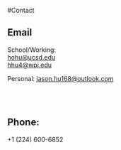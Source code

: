 #Contact

## Email

School/Working:
<br>
[hohu@ucsd.edu](mailto:hohu@ucsd.edu)
<br>
[hhu4@wpi.edu](mailto:hhu4@wpi.edu)


Personal:
[jason.hu168@outlook.com](mailto:jason.hu168@outlook.com)

<br>
<br>

## Phone:
+1 (224) 600-6852
